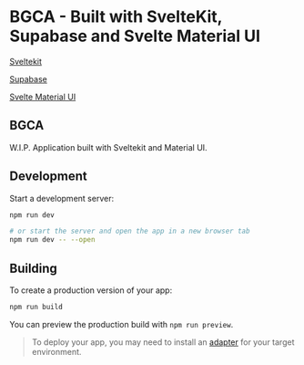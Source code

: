 # BGCA - Built with SvelteKit, Supabase and Svelte Material UI

[Sveltekit](https://github.com/sveltejs/kit)

[Supabase](https://github.com/supabase/supabase)

[Svelte Material UI](https://github.com/hperrin/svelte-material-ui)

## BGCA

W.I.P. Application built with Sveltekit and Material UI.

## Development

Start a development server:

```bash
npm run dev

# or start the server and open the app in a new browser tab
npm run dev -- --open
```

## Building

To create a production version of your app:

```bash
npm run build
```

You can preview the production build with `npm run preview`.

> To deploy your app, you may need to install an [adapter](https://kit.svelte.dev/docs/adapters) for your target environment.
